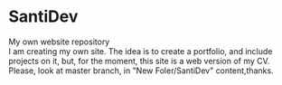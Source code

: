 # SantiDev
My own website repository  
I am creating my own site. The idea is to create a portfolio, and include projects on it, but, for the moment, this site is a web version of my CV.
Please, look at master branch, in "New Foler/SantiDev" content,thanks.

